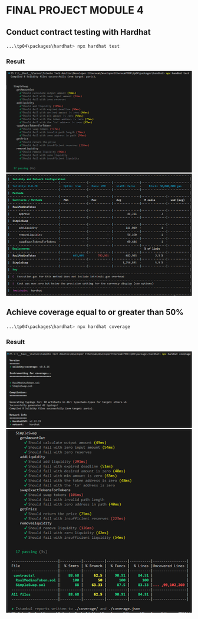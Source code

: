 # FINAL PROJECT MODULE 4

## Conduct contract testing with Hardhat
```sh
...\tp04\packages\hardhat> npx hardhat test
```
### Result
![DER](./img/testing01.png)
![DER](./img/testing02.png)

## Achieve coverage equal to or greater than 50%
```sh
...\tp04\packages\hardhat> npx hardhat coverage
```
### Result
![DER](./img/coverage01.png)
![DER](./img/coverage02.png)
